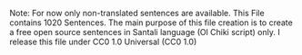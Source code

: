 Note: For now only non-translated sentences are available.
This File contains 1020 Sentences. The main purpose of this file creation is to create a free open source sentences in Santali language (Ol Chiki script) only. 
I release this file under CC0 1.0 Universal (CC0 1.0)
